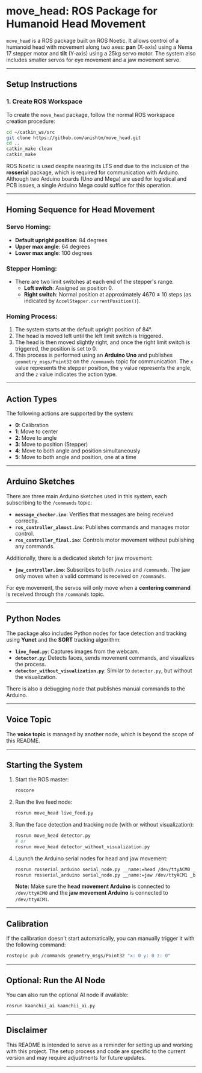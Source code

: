 # move_head: ROS Package for Humanoid Head Movement

`move_head` is a ROS package built on ROS Noetic. It allows control of a humanoid head with movement along two axes: **pan** (X-axis) using a Nema 17 stepper motor and **tilt** (Y-axis) using a 25kg servo motor. The system also includes smaller servos for eye movement and a jaw movement servo.

---

## Setup Instructions

### 1. Create ROS Workspace

To create the `move_head` package, follow the normal ROS workspace creation procedure:

```bash
cd ~/catkin_ws/src
git clone https://github.com/anishtm/move_head.git
cd ..
catkin_make clean
catkin_make
```

ROS Noetic is used despite nearing its LTS end due to the inclusion of the **rosserial** package, which is required for communication with Arduino. Although two Arduino boards (Uno and Mega) are used for logistical and PCB issues, a single Arduino Mega could suffice for this operation.

---

## Homing Sequence for Head Movement

### Servo Homing:
- **Default upright position**: 84 degrees
- **Upper max angle**: 64 degrees
- **Lower max angle**: 100 degrees

### Stepper Homing:
- There are two limit switches at each end of the stepper's range.
  - **Left switch**: Assigned as position 0.
  - **Right switch**: Normal position at approximately 4670 ± 10 steps (as indicated by `AccelStepper.currentPosition()`).

### Homing Process:
1. The system starts at the default upright position of 84°.
2. The head is moved left until the left limit switch is triggered.
3. The head is then moved slightly right, and once the right limit switch is triggered, the position is set to 0.
4. This process is performed using an **Arduino Uno** and publishes `geometry_msgs/Point32` on the `/commands` topic for communication. The `x` value represents the stepper position, the `y` value represents the angle, and the `z` value indicates the action type.

---

## Action Types

The following actions are supported by the system:

- **0**: Calibration
- **1**: Move to center
- **2**: Move to angle
- **3**: Move to position (Stepper)
- **4**: Move to both angle and position simultaneously
- **5**: Move to both angle and position, one at a time

---

## Arduino Sketches

There are three main Arduino sketches used in this system, each subscribing to the `/commands` topic:

- **`message_checker.ino`**: Verifies that messages are being received correctly.
- **`ros_controller_almost.ino`**: Publishes commands and manages motor control.
- **`ros_controller_final.ino`**: Controls motor movement without publishing any commands.

Additionally, there is a dedicated sketch for jaw movement:

- **`jaw_controller.ino`**: Subscribes to both `/voice` and `/commands`. The jaw only moves when a valid command is received on `/commands`.

For eye movement, the servos will only move when a **centering command** is received through the `/commands` topic.

---

## Python Nodes

The package also includes Python nodes for face detection and tracking using **Yunet** and the **SORT** tracking algorithm:

- **`live_feed.py`**: Captures images from the webcam.
- **`detector.py`**: Detects faces, sends movement commands, and visualizes the process.
- **`detector_without_visualization.py`**: Similar to `detector.py`, but without the visualization.

There is also a debugging node that publishes manual commands to the Arduino.

---

## Voice Topic

The **voice topic** is managed by another node, which is beyond the scope of this README.

---

## Starting the System

1. Start the ROS master:
   ```bash
   roscore
   ```

2. Run the live feed node:
   ```bash
   rosrun move_head live_feed.py
   ```

3. Run the face detection and tracking node (with or without visualization):
   ```bash
   rosrun move_head detector.py
   # or
   rosrun move_head detector_without_visualization.py
   ```

4. Launch the Arduino serial nodes for head and jaw movement:
   ```bash
   rosrun rosserial_arduino serial_node.py __name:=head /dev/ttyACM0 _baud:=115200
   rosrun rosserial_arduino serial_node.py __name:=jaw /dev/ttyACM1 _baud:=115200
   ```

   **Note:** Make sure the **head movement Arduino** is connected to `/dev/ttyACM0` and the **jaw movement Arduino** is connected to `/dev/ttyACM1`.

---

## Calibration

If the calibration doesn't start automatically, you can manually trigger it with the following command:

```bash
rostopic pub /commands geometry_msgs/Point32 "x: 0 y: 0 z: 0"
```

---

## Optional: Run the AI Node

You can also run the optional AI node if available:

```bash
rosrun kaanchii_ai kaanchii_ai.py
```

---

## Disclaimer

This README is intended to serve as a reminder for setting up and working with this project. The setup process and code are specific to the current version and may require adjustments for future updates.

---
